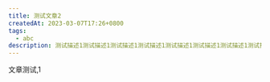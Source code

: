 ```yaml
---
title: 测试文章2
createdAt: 2023-03-07T17:26+0800
tags:
  - abc
description: 测试描述1测试描述1测试描述1测试描述1测试描述1测试描述1测试描述1测试描述1测试描述1测试描述1测试描述1测试描述1测试描述1测试描述1测试描述1测试描述1测试描述1测试描述1测试描述1测试描述1测试描述1测试描述1
---
```


文章测试,1

